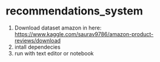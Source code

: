 # recommendations_system
1. Download dataset amazon in here: https://www.kaggle.com/saurav9786/amazon-product-reviews/download
2. intall dependecies
3. run with text editor or notebook
